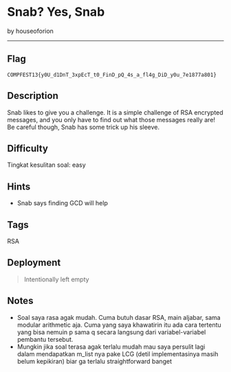 # Snab? Yes, Snab

by houseoforion

---

## Flag


```
COMPFEST13{y0U_d1DnT_3xpEcT_t0_FinD_pQ_4s_a_fl4g_DiD_y0u_7e1877a801}
```

## Description
Snab likes to give you a challenge. It is a simple challenge of RSA encrypted messages, and you only have to find out what those messages really are! Be careful though, Snab has some trick up his sleeve.

## Difficulty
Tingkat kesulitan soal: easy

## Hints
* Snab says finding GCD will help

## Tags
RSA

## Deployment
> Intentionally left empty

## Notes
- Soal saya rasa agak mudah. Cuma butuh dasar RSA, main aljabar, sama modular arithmetic aja. Cuma yang saya khawatirin itu ada cara  tertentu yang bisa nemuin p sama q secara langsung dari variabel-variabel pembantu tersebut. 
- Mungkin jika soal terasa agak terlalu mudah mau saya persulit lagi dalam mendapatkan m_list nya pake LCG (detil implementasinya masih belum kepikiran) biar ga terlalu straightforward banget
